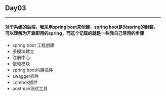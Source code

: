 ## Day03

----

#### 对于系统的后端，我采用spring boot来创建，spring boot是对spring的封装，可以理解为开箱即用的spring，而这个记载的就是一些我自己常用的步骤

* spring boot 工程创建
* 多模块建立
* 注册中心
* 依赖模块
* spring boot构建插件
* swagger插件
* Lombok插件
* postman测试工具
